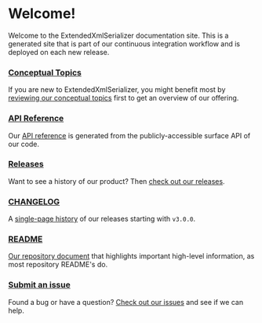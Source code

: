 # Welcome!

Welcome to the ExtendedXmlSerializer documentation site.  This is a generated site that is part of our continuous integration workflow and is deployed on each new release.

### [Conceptual Topics](https://extendedxmlserializer.github.io/documentation/conceptual/)

If you are new to ExtendedXmlSerializer, you might benefit most by [reviewing our conceptual topics](/conceptual/) first to get an overview of our offering.

### [API Reference](https://extendedxmlserializer.github.io/documentation/reference/)

Our [API reference](/reference/) is generated from the publicly-accessible surface API of our code.

### [Releases](https://github.com/ExtendedXmlSerializer/home/releases)

Want to see a history of our product?  Then [check out our releases](https://github.com/ExtendedXmlSerializer/home/releases).

### [CHANGELOG](https://github.com/ExtendedXmlSerializer/home/blob/master/CHANGELOG.md)

A [single-page history](https://github.com/ExtendedXmlSerializer/home/blob/master/CHANGELOG.md) of our releases starting with `v3.0.0`.

### [README](https://github.com/ExtendedXmlSerializer/home/blob/master/README.md)

[Our repository document](https://github.com/ExtendedXmlSerializer/home/blob/master/README.md) that highlights important high-level information, as most repository README's do.

### [Submit an issue](https://github.com/ExtendedXmlSerializer/home/issues?q=is%3Aissue+is%3Aopen+sort%3Aupdated-desc)

Found a bug or have a question?  [Check out our issues](https://github.com/ExtendedXmlSerializer/home/issues?q=is%3Aissue+is%3Aopen+sort%3Aupdated-desc) and see if we can help.